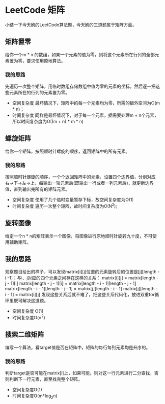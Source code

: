 # LeetCode 矩阵


小结一下今天刷的LeetCode算法题，今天刷的三道题属于矩阵方面。

## 矩阵置零
给你一个m * n 的数组，如果一个元素的值为零，则将这个元素所在行列的全部元素置为零，要求使用原地算法。

### 我的思路

先遍历一次整个矩阵，用临时数组存储数组中值为零的元素的坐标，然后逐一把这些元素所在的行列的元素置为零。

- 空间复杂度 最坏情况下，矩阵中的每一个元素均为零，所需的额外空间为O(m * n)；
- 时间复杂度 同样是最坏情况下，对于每一个元素，据需要处理m + n个元素，所以时间复杂度为O((m + n) * m * n)


## 螺旋矩阵
给你一个矩阵，按照顺时针螺旋的顺序，返回矩阵中的所有元素。

### 我的思路

按照顺时针螺旋的顺序，一个个返回矩阵中的元素，设置四个边界值，分别对应右->下->左->上，每输出一轮元素后(既输出一行或者一列元素后)，就更新边界值，直到输出完所有的矩阵元素。

- 空间复杂度 使用了几个临时变量暂存下标，故空间复杂度为O(1)
- 时间复杂度 遍历一次整个矩阵，故时间复杂度为O(N<sup>2</sup>);


## 旋转图像
给定一个n * n的矩阵表示一个图像，将图像进行原地顺时针旋转九十度，不可使用辅助矩阵。

## 我的思路

观察题目给出的样子，可以发现matrix[i][j]位置的元素旋转后的位置是[j][length -i -1]；与i、j对应的四个元素之间存在这样的关系：
matrix[i][j] = matrix[length - j - 1][i]
matrix[length - j - 1][i] = matrix[length - i - 1][length - j - 1]
matrix[length - i - 1][length - j - 1] = matrix[j][length - i - 1]
matrix[j][length - i - 1] = matrix[i][j]
发现这些关系后就不难了，把这些关系代码化，放进双重for循环里既可解决这道题。

- 空间复杂度 O(1)
- 时间复杂度O(n<sup>2</sup>)


## 搜索二维矩阵
编写一个算法，看target值是否在矩阵中，矩阵的每行每列元素均是升序的。

### 我的思路

判断target是否可能在matrix[i]上，如果可能，则对这一行元素进行二分查找，否则判断下一行元素，直至找完整个矩阵。

- 空间复杂度O(1)
- 时间复杂度O(m*log<sub>2</sub>n)
